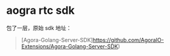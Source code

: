 # aogra rtc sdk

包了一层，原始 sdk 地址：

> [Agora-Golang-Server-SDK]https://github.com/AgoraIO-Extensions/Agora-Golang-Server-SDK)
